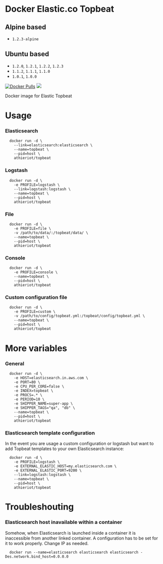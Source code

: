 # Docker Elastic.co Topbeat

## Alpine based

- ```1.2.3-alpine```

## Ubuntu based

- ```1.2.0```, ```1.2.1```, ```1.2.2```, ```1.2.3```
- ```1.1.2```, ```1.1.1```, ```1.1.0```
- ```1.0.1```, ```1.0.0```

[![Docker Pulls](https://img.shields.io/docker/pulls/athieriot/topbeat.svg)]() [![](https://badge.imagelayers.io/athieriot/topbeat:latest.svg)](https://imagelayers.io/?images=athieriot/topbeat:latest 'Get your own badge on imagelayers.io')

Docker image for Elastic Topbeat

# Usage

### Elasticsearch

      docker run -d \
        --link=elasticsearch:elasticsearch \
        --name=topbeat \
        --pid=host \
        athieriot/topbeat
      
### Logstash

      docker run -d \
        -e PROFILE=logstash \
        --link=logstash:logstash \
        --name=topbeat \
        --pid=host \
        athieriot/topbeat

### File

      docker run -d \
        -e PROFILE=file \
        -v /path/to/data/:/topbeat/data/ \
        --name=topbeat \
        --pid=host \
        athieriot/topbeat

### Console

      docker run -d \
        -e PROFILE=console \
        --name=topbeat \
        --pid=host \
        athieriot/topbeat

### Custom configuration file

      docker run -d \
        -e PROFILE=custom \
        -v /path/to/config/topbeat.yml:/topbeat/config/topbeat.yml \
        --name=topbeat \
        --pid=host \
        athieriot/topbeat

# More variables

### General

      docker run -d \
        -e HOST=elasticsearch.in.aws.com \
        -e PORT=80 \
        -e CPU_PER_CORE=false \
        -e INDEX=topbeat \
        -e PROCS=.* \
        -e PERIOD=10 \
        -e SHIPPER_NAME=super-app \
        -e SHIPPER_TAGS="qa", "db" \
        --name=topbeat \
        --pid=host \
        athieriot/topbeat

### Elasticsearch template configuration

In the event you are usage a custom configuration or logstash but want to add Topbeat templates to your own Elasticsearch instance:

      docker run -d \
        -e PROFILE=logstash \
        -e EXTERNAL_ELASTIC_HOST=my.elasticsearch.com \
        -e EXTERNAL_ELASTIC_PORT=9200 \
        --link=logstash:logstash \
        --name=topbeat \
        --pid=host \
        athieriot/topbeat

# Troubleshouting

### Elasticsearch host inavailable within a container

Somehow, when Elasticsearch is launched inside a container it is inaccessible from another linked container.
A configuration has to be set for it to work properly. Change IP as needed.

      docker run --name=elasticsearch elasticsearch elasticsearch -Des.network.bind_host=0.0.0.0
